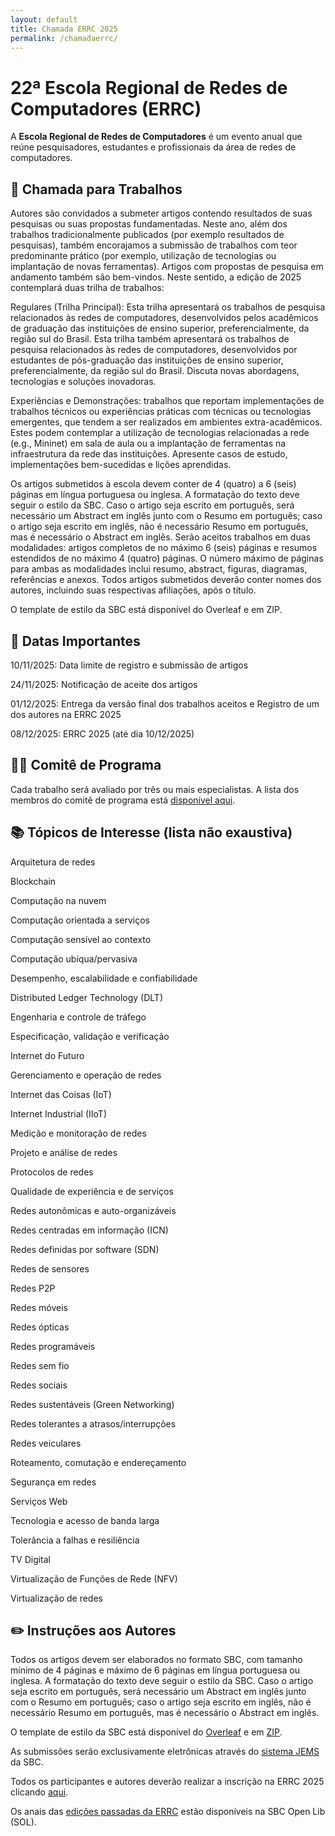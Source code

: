 ```yaml
---
layout: default
title: Chamada ERRC 2025
permalink: /chamadaerrc/
---
```


# 22ª Escola Regional de Redes de Computadores (ERRC)
A **Escola Regional de Redes de Computadores** é um evento anual que reúne pesquisadores, estudantes e profissionais da área de redes de computadores.

## 📃 Chamada para Trabalhos
Autores são convidados a submeter artigos contendo resultados de suas pesquisas ou suas propostas fundamentadas. Neste ano, além dos trabalhos tradicionalmente publicados (por exemplo resultados de pesquisas), também encorajamos a submissão de trabalhos com teor predominante prático (por exemplo, utilização de tecnologias ou implantação de novas ferramentas). Artigos com propostas de pesquisa em andamento também são bem-vindos. Neste sentido, a edição de 2025 contemplará duas trilha de trabalhos:

Regulares (Trilha Principal): Esta trilha apresentará os trabalhos de pesquisa relacionados às redes de computadores, desenvolvidos pelos acadêmicos de graduação das instituições de ensino superior, preferencialmente, da região sul do Brasil. Esta trilha também apresentará os trabalhos de pesquisa relacionados às redes de computadores, desenvolvidos por estudantes de pós-graduação das instituições de ensino superior, preferencialmente, da região sul do Brasil. Discuta novas abordagens, tecnologias e soluções inovadoras.

Experiências e Demonstrações: trabalhos que reportam implementações de trabalhos técnicos ou experiências práticas com técnicas ou tecnologias emergentes, que tendem a ser realizados em ambientes extra-acadêmicos. Estes podem contemplar a utilização de tecnologias relacionadas a rede (e.g., Mininet) em sala de aula ou a implantação de ferramentas na infraestrutura da rede das instituições. Apresente casos de estudo, implementações bem-sucedidas e lições aprendidas.

Os artigos submetidos à escola devem conter de 4 (quatro) a 6 (seis) páginas em língua portuguesa ou inglesa. A formatação do texto deve seguir o estilo da SBC. Caso o artigo seja escrito em português, será necessário um Abstract em inglês junto com o Resumo em português; caso o artigo seja escrito em inglês, não é necessário Resumo em português, mas é necessário o Abstract em inglês. Serão aceitos trabalhos em duas modalidades: artigos completos de no máximo 6 (seis) páginas e resumos estendidos de no máximo 4 (quatro) páginas. O número máximo de páginas para ambas as modalidades inclui resumo, abstract, figuras, diagramas, referências e anexos. Todos artigos submetidos deverão conter nomes dos autores, incluindo suas respectivas afiliações, após o título.

O template de estilo da SBC está disponível do Overleaf e em ZIP.

## 📅 Datas Importantes
10/11/2025: Data limite de registro e submissão de artigos

24/11/2025: Notificação de aceite dos artigos

01/12/2025: Entrega da versão final dos trabalhos aceitos e Registro de um dos autores na ERRC 2025

08/12/2025: ERRC 2025 (até dia 10/12/2025)

## 👩‍🏫 Comitê de Programa
Cada trabalho será avaliado por três ou mais especialistas. A lista dos membros do comitê de programa está [disponível aqui](https://crrc-rs.github.io/errc2025/organizacao/).

## 📚 Tópicos de Interesse (lista não exaustiva)

Arquitetura de redes

Blockchain

Computação na nuvem

Computação orientada a serviços

Computação sensível ao contexto

Computação ubíqua/pervasiva

Desempenho, escalabilidade e confiabilidade

Distributed Ledger Technology (DLT)

Engenharia e controle de tráfego

Especificação, validação e verificação

Internet do Futuro

Gerenciamento e operação de redes

Internet das Coisas (IoT)

Internet Industrial (IIoT)

Medição e monitoração de redes

Projeto e análise de redes

Protocolos de redes

Qualidade de experiência e de serviços

Redes autonômicas e auto-organizáveis

Redes centradas em informação (ICN)

Redes definidas por software (SDN)

Redes de sensores

Redes P2P

Redes móveis

Redes ópticas

Redes programáveis

Redes sem fio

Redes sociais

Redes sustentáveis (Green Networking)

Redes tolerantes a atrasos/interrupções

Redes veiculares

Roteamento, comutação e endereçamento

Segurança em redes

Serviços Web

Tecnologia e acesso de banda larga

Tolerância a falhas e resiliência

TV Digital

Virtualização de Funções de Rede (NFV)

Virtualização de redes


## ✏️ Instruções aos Autores

Todos os artigos devem ser elaborados no formato SBC, com tamanho mínimo de 4 páginas e máximo de 6 páginas em língua portuguesa ou inglesa. A formatação do texto deve seguir o estilo da SBC. Caso o artigo seja escrito em português, será necessário um Abstract em inglês junto com o Resumo em português; caso o artigo seja escrito em inglês, não é necessário Resumo em português, mas é necessário o Abstract em inglês.

O template de estilo da SBC está disponível do [Overleaf](https://www.overleaf.com/latex/templates/sbc-conferences-template/blbxwjwzdngr) e em [ZIP](https://www.sbc.org.br/documentos-da-sbc/category/169-templates-para-artigos-e-capitulos-de-livros).

As submissões serão exclusivamente eletrônicas através do [sistema JEMS]( https://jems3.sbc.org.br/errc2025) da SBC.

Todos os participantes e autores deverão realizar a inscrição na ERRC 2025 clicando [aqui](https://centraldesistemas.sbc.org.br/ecos/errc2025).

Os anais das [edições passadas da ERRC](https://sol.sbc.org.br/index.php/errc/issue/archive) estão disponíveis na SBC Open Lib (SOL).
